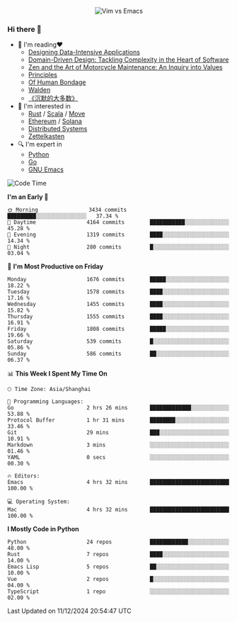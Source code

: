 <p align="center">
    <img src="https://gist.githubusercontent.com/coldnight/e696baffb094e71c96cb302118878eae/raw/40ea5053a6f66cc65f90f437e4173497da225958/banner.gif" alt="Vim vs Emacs" />
</p>

### Hi there 👋

- 📖 I'm reading❤️
    + [Designing Data-Intensive Applications](https://www.oreilly.com/library/view/designing-data-intensive-applications/9781491903063/)
    + [Domain-Driven Design: Tackling Complexity in the Heart of Software](https://www.dddcommunity.org/book/evans_2003/)
    + [Zen and the Art of Motorcycle Maintenance: An Inquiry into Values](https://en.wikipedia.org/wiki/Zen_and_the_Art_of_Motorcycle_Maintenance)
    + [Principles](https://www.principles.com/)
    + [Of Human Bondage](https://en.wikipedia.org/wiki/Of_Human_Bondage)
    + [Walden](https://en.wikipedia.org/wiki/Walden)
    + [《沉默的大多数》](https://en.wikipedia.org/wiki/Silent_majority)
- 🌱 I'm interested in
    + [Rust](https://www.rust-lang.org/) / [Scala](https://www.scala-lang.org/) / [Move](https://github.com/move-language/move/)
    + [Ethereum](https://ethereum.org/en/) / [Solana](https://solana.com/)
	+ [Distributed Systems](https://www.linuxzen.com/notes/topics/20200320174417_%E5%88%86%E5%B8%83%E5%BC%8F/)
	+ [Zettelkasten](https://www.linuxzen.com/notes/notes/20220120080920-slip_box/)
- 🔍 I'm expert in
    + [Python](https://www.python.org/)
    + [Go](https://go.dev/)
    + [GNU Emacs](https://www.gnu.org/software/emacs/)

<!--START_SECTION:waka-->
![Code Time](http://img.shields.io/badge/Code%20Time-3%2C196%20hrs%2038%20mins-blue)

**I'm an Early 🐤** 

```text
🌞 Morning                3434 commits        █████████░░░░░░░░░░░░░░░░   37.34 % 
🌆 Daytime                4164 commits        ███████████░░░░░░░░░░░░░░   45.28 % 
🌃 Evening                1319 commits        ████░░░░░░░░░░░░░░░░░░░░░   14.34 % 
🌙 Night                  280 commits         █░░░░░░░░░░░░░░░░░░░░░░░░   03.04 % 
```
📅 **I'm Most Productive on Friday** 

```text
Monday                   1676 commits        █████░░░░░░░░░░░░░░░░░░░░   18.22 % 
Tuesday                  1578 commits        ████░░░░░░░░░░░░░░░░░░░░░   17.16 % 
Wednesday                1455 commits        ████░░░░░░░░░░░░░░░░░░░░░   15.82 % 
Thursday                 1555 commits        ████░░░░░░░░░░░░░░░░░░░░░   16.91 % 
Friday                   1808 commits        █████░░░░░░░░░░░░░░░░░░░░   19.66 % 
Saturday                 539 commits         █░░░░░░░░░░░░░░░░░░░░░░░░   05.86 % 
Sunday                   586 commits         ██░░░░░░░░░░░░░░░░░░░░░░░   06.37 % 
```


📊 **This Week I Spent My Time On** 

```text
🕑︎ Time Zone: Asia/Shanghai

💬 Programming Languages: 
Go                       2 hrs 26 mins       █████████████░░░░░░░░░░░░   53.88 % 
Protocol Buffer          1 hr 31 mins        ████████░░░░░░░░░░░░░░░░░   33.46 % 
Git                      29 mins             ███░░░░░░░░░░░░░░░░░░░░░░   10.91 % 
Markdown                 3 mins              ░░░░░░░░░░░░░░░░░░░░░░░░░   01.46 % 
YAML                     0 secs              ░░░░░░░░░░░░░░░░░░░░░░░░░   00.30 % 

🔥 Editors: 
Emacs                    4 hrs 32 mins       █████████████████████████   100.00 % 

💻 Operating System: 
Mac                      4 hrs 32 mins       █████████████████████████   100.00 % 
```

**I Mostly Code in Python** 

```text
Python                   24 repos            ████████████░░░░░░░░░░░░░   48.00 % 
Rust                     7 repos             ████░░░░░░░░░░░░░░░░░░░░░   14.00 % 
Emacs Lisp               5 repos             ██░░░░░░░░░░░░░░░░░░░░░░░   10.00 % 
Vue                      2 repos             █░░░░░░░░░░░░░░░░░░░░░░░░   04.00 % 
TypeScript               1 repo              ░░░░░░░░░░░░░░░░░░░░░░░░░   02.00 % 
```




 Last Updated on 11/12/2024 20:54:47 UTC
<!--END_SECTION:waka-->
